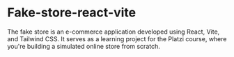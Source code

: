 # Fake-store-react-vite
The fake store is an e-commerce application developed using React, Vite, and Tailwind CSS. It serves as a learning project for the Platzi course, where you're building a simulated online store from scratch.
